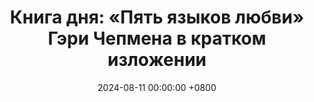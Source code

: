 ---
title: "Книга дня: «Пять языков любви» Гэри Чепмена в кратком изложении"
description: >-
  ❤️ «Пять языков любви» — бестселлер Гэри Чепмена, который раскрывает секреты эффективного выражения любви и построения крепких отношений. Укрепите отношения с книгой Гэри Чепмена! Узнайте 5 языков любви и создайте гармонию в любви и дружбе. Читайте обзор и начните действовать!
date: 2024-08-11 00:00:00 +0800
categories: [Мышление, Конспекты-книг]
tags:
  [
    языки-любви,
    гэри-чепмен,
    отношения,
    эмоциональная-связь,
    любовь,
    коммуникация,
    гармония-в-отношениях,
    брак,
    свидания,
    семейные-отношения,
    эмоциональный-интеллект,
    практичные-советы
  ]
image: 
alt: 5 языков любви Чепмен обложка книги
fallback:
  - 
  - 
---